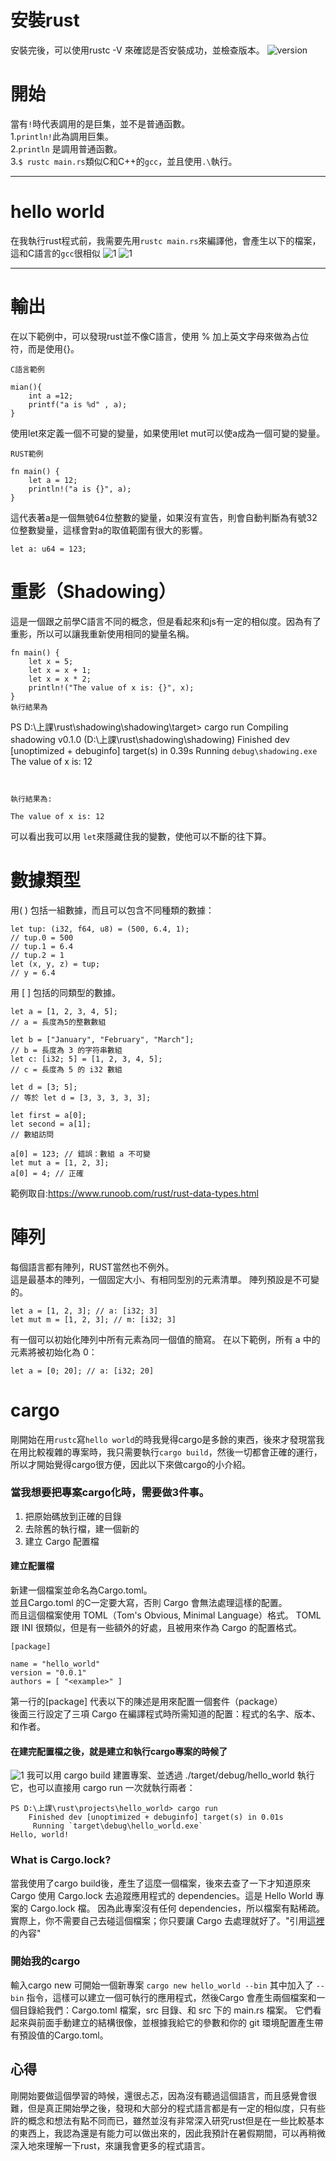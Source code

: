# 安裝rust 
安裝完後，可以使用rustc -V 來確認是否安裝成功，並檢查版本。
![version](version.jpg)
# 開始
當有`!`時代表調用的是巨集，並不是普通函數。<br>
1.`println!`此為調用巨集。<br>
2.`println` 是調用普通函數。<br>
3.`$ rustc main.rs`類似C和C++的`gcc`，並且使用`.\`執行。
***
# hello world
在我執行rust程式前，我需要先用`rustc main.rs`來編譯他，會產生以下的檔案，這和C語言的`gcc`很相似
![1](rustc.jpg)
![1](hello_world.jpg)
****
# 輸出
在以下範例中，可以發現rust並不像C語言，使用 % 加上英文字母來做為占位符，而是使用{}。
```
C語言範例

mian(){
    int a =12;
    printf("a is %d" , a);
}
```
使用let來定義一個不可變的變量，如果使用let mut可以使a成為一個可變的變量。
```
RUST範例

fn main() {
    let a = 12;
    println!("a is {}", a);
}
```
這代表著a是一個無號64位整數的變量，如果沒有宣告，則會自動判斷為有號32位整數變量，這樣會對a的取值範圍有很大的影響。
```
let a: u64 = 123;
```
# 重影（Shadowing）
這是一個跟之前學C語言不同的概念，但是看起來和js有一定的相似度。因為有了重影，所以可以讓我重新使用相同的變量名稱。
```
fn main() {
    let x = 5;
    let x = x + 1;
    let x = x * 2;
    println!("The value of x is: {}", x);
}
執行結果為
```
PS D:\上課\rust\shadowing\shadowing\target> cargo run
   Compiling shadowing v0.1.0 (D:\上課\rust\shadowing\shadowing)
    Finished dev [unoptimized + debuginfo] target(s) in 0.39s
     Running `debug\shadowing.exe`
The value of x is: 12
```


執行結果為:

The value of x is: 12
```
可以看出我可以用 `let`來隱藏住我的變數，使他可以不斷的往下算。
# 數據類型
用( ) 包括一組數據，而且可以包含不同種類的數據：
```
let tup: (i32, f64, u8) = (500, 6.4, 1);
// tup.0 = 500
// tup.1 = 6.4
// tup.2 = 1
let (x, y, z) = tup;
// y = 6.4
```
用 [ ] 包括的同類型的數據。
```
let a = [1, 2, 3, 4, 5];
// a = 長度為5的整數數組

let b = ["January", "February", "March"];
// b = 長度為 3 的字符串數組
let c: [i32; 5] = [1, 2, 3, 4, 5];
// c = 長度為 5 的 i32 數組

let d = [3; 5];
// 等於 let d = [3, 3, 3, 3, 3];

let first = a[0];
let second = a[1];
// 數組訪問

a[0] = 123; // 錯誤：數組 a 不可變
let mut a = [1, 2, 3];
a[0] = 4; // 正確
```
範例取自:https://www.runoob.com/rust/rust-data-types.html

# 陣列
每個語言都有陣列，RUST當然也不例外。<br>
這是最基本的陣列，一個固定大小、有相同型別的元素清單。 陣列預設是不可變的。

```
let a = [1, 2, 3]; // a: [i32; 3]
let mut m = [1, 2, 3]; // m: [i32; 3]
```

有一個可以初始化陣列中所有元素為同一個值的簡寫。 在以下範例，所有 a 中的元素將被初始化為 0：
```
let a = [0; 20]; // a: [i32; 20]
```



# cargo

剛開始在用`rustc`寫`hello world`的時我覺得cargo是多餘的東西，後來才發現當我在用比較複雜的專案時，我只需要執行`cargo build`，然後一切都會正確的運行，所以才開始覺得cargo很方便，因此以下來做cargo的小介紹。

### 當我想要把專案cargo化時，需要做3件事。
1. 把原始碼放到正確的目錄
2. 去除舊的執行檔，建一個新的
3. 建立 Cargo 配置檔

#### 建立配置檔
新建一個檔案並命名為Cargo.toml。<br>
並且Cargo.toml 的C一定要大寫，否則 Cargo 會無法處理這樣的配置。<br>
而且這個檔案使用 TOML（Tom's Obvious, Minimal Language）格式。 TOML 跟 INI 很類似，但是有一些額外的好處，且被用來作為 Cargo 的配置格式。<br>
```
[package] 

name = "hello_world"
version = "0.0.1"
authors = [ "<example>" ]
```
第一行的[package] 代表以下的陳述是用來配置一個套件（package）<br>
後面三行設定了三項 Cargo 在編譯程式時所需知道的配置：程式的名字、版本、和作者。<br>
#### 在建完配置檔之後，就是建立和執行cargo專案的時候了

![1](build.jpg)
我可以用 cargo build 建置專案、並透過 ./target/debug/hello_world 執行它，也可以直接用 cargo run 一次就執行兩者：
```
PS D:\上課\rust\projects\hello_world> cargo run
    Finished dev [unoptimized + debuginfo] target(s) in 0.01s
     Running `target\debug\hello_world.exe`
Hello, world!
```
### What is Cargo.lock?
當我使用了cargo build後，產生了這麼一個檔案，後來去查了一下才知道原來Cargo 使用 Cargo.lock 去追蹤應用程式的 dependencies。這是 Hello World 專案的 Cargo.lock 檔。 因為此專案沒有任何 dependencies，所以檔案有點稀疏。 實際上，你不需要自己去碰這個檔案；你只要讓 Cargo 去處理就好了。"引用<a href="https://askeing.github.io/rust-book/getting-started.html#%E5%BB%BA%E7%AB%8B%E5%B0%88%E6%A1%88%E6%AA%94">這裡</a>的內容"

### 開始我的cargo
輸入cargo new 可開始一個新專案
`cargo new hello_world --bin`
其中加入了 `--bin` 指令，這樣可以建立一個可執行的應用程式，然後Cargo 會產生兩個檔案和一個目錄給我們：Cargo.toml 檔案，src 目錄、和 src 下的 main.rs 檔案。 它們看起來與前面手動建立的結構很像，並根據我給它的參數和你的 git 環境配置產生帶有預設值的Cargo.toml。

## 心得
剛開始要做這個學習的時候，還很忐忑，因為沒有聽過這個語言，而且感覺會很難，但是真正開始學之後，發現和大部分的程式語言都是有一定的相似度，只有些許的概念和想法有點不同而已，雖然並沒有非常深入研究rust但是在一些比較基本的東西上，我認為還是有能力可以做出來的，因此我預計在暑假期間，可以再稍微深入地來理解一下rust，來讓我會更多的程式語言。
